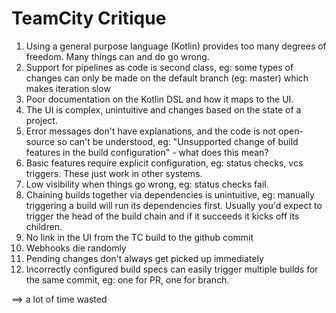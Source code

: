 # TeamCity Critique

1. Using a general purpose language (Kotlin) provides too many degrees of freedom. Many things can and do go wrong.
1. Support for pipelines as code is second class, eg: some types of changes can only be made on the default branch (eg: master) which makes iteration slow
1. Poor documentation on the Kotlin DSL and how it maps to the UI.
1. The UI is complex, unintuitive and changes based on the state of a project.
1. Error messages don't have explanations, and the code is not open-source so can't be understood, eg: "Unsupported change of build features in the build configuration" - what does this mean?
1. Basic features require explicit configuration, eg: status checks, vcs triggers. These just work in other systems.
1. Low visibility when things go wrong, eg: status checks fail.
1. Chaining builds together via dependencies is unintuitive, eg: manually triggering a build will run its dependencies first. Usually you'd expect to trigger the head of the build chain and if it succeeds it kicks off its children.
1. No link in the UI from the TC build to the github commit
1. Webhooks die randomly
1. Pending changes don't always get picked up immediately
1. Incorrectly configured build specs can easily trigger multiple builds for the same commit, eg: one for PR, one for branch.

==> a lot of time wasted
